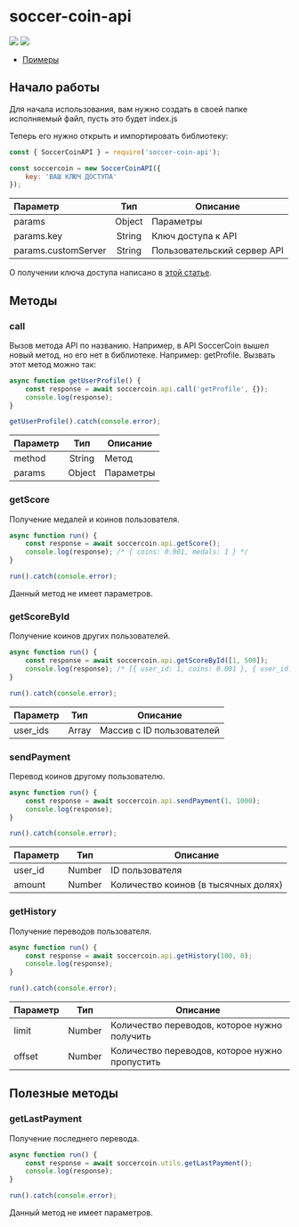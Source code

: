 # soccer-coin-api

![](https://img.shields.io/npm/dw/soccer-coin-api) ![](https://img.shields.io/github/forks/pandao/editor.md.svg) 

- [Примеры](https://github.com/r4vesky/soccer-coin-api/tree/master/examples "Примеры")

## Начало работы
Для начала использования, вам нужно создать в своей папке исполняемый файл, пусть это будет index.js

Теперь его нужно открыть и импортировать библиотеку:

```javascript
const { SoccerCoinAPI } = require('soccer-coin-api');

const soccercoin = new SoccerCoinAPI({
    key: 'ВАШ КЛЮЧ ДОСТУПА'
});
```
| Параметр  | Тип  | Описание |
| :------------ |:---------------:| -----|
| params      | Object | Параметры |
| params.key      | String        |   Ключ доступа к API |
| params.customServer | String        |    Пользовательский сервер API |

О получении ключа доступа написано в [этой статье](https://soccercoin.docs.apiary.io "этой статье ").

## Методы

### call
Вызов метода API по названию. Например, в API SoccerCoin вышел новый метод, но его нет в библиотеке. Например: getProfile. Вызвать этот метод можно так:

```javascript
async function getUserProfile() {
    const response = await soccercoin.api.call('getProfile', {});
    console.log(response);
}   

getUserProfile().catch(console.error);
```
| Параметр  | Тип  | Описание |
| :------------ |:---------------:| -----|
| method      | String        |  Метод |
| params | Object        |    Параметры |

### getScore
Получение медалей и коинов пользователя.

```javascript
async function run() {
    const response = await soccercoin.api.getScore();
    console.log(response); /* { coins: 0.001, medals: 1 } */
}   

run().catch(console.error);
```
Данный метод не имеет параметров.

### getScoreById
Получение  коинов других пользователей.

```javascript
async function run() {
    const response = await soccercoin.api.getScoreById([1, 500]);
    console.log(response); /* [{ user_id: 1, coins: 0.001 }, { user_id: 500, coins: 0.001 }] */
}   

run().catch(console.error);
```
| Параметр  | Тип  | Описание |
| :------------ |:---------------:| -----|
| user_ids      | Array        |  Массив с ID пользователей |

### sendPayment
Перевод коинов другому пользователю.

```javascript
async function run() {
    const response = await soccercoin.api.sendPayment(1, 1000);
    console.log(response);
}   

run().catch(console.error);
```
| Параметр  | Тип  | Описание |
| :------------ |:---------------:| -----|
| user_id      | Number        |  ID пользователя |
| amount      | Number        |  Количество коинов (в тысячных долях) |

### getHistory
Получение переводов пользователя.

```javascript
async function run() {
    const response = await soccercoin.api.getHistory(100, 0);
    console.log(response);
}   

run().catch(console.error);
```
| Параметр  | Тип  | Описание |
| :------------ |:---------------:| -----|
| limit      | Number        | Количество переводов, которое нужно получить |
| offset      | Number        | Количество переводов, которое нужно пропустить |

## Полезные методы

### getLastPayment
Получение последнего перевода.

```javascript
async function run() {
    const response = await soccercoin.utils.getLastPayment();
    console.log(response);
}   

run().catch(console.error);
```

Данный метод не имеет параметров.
